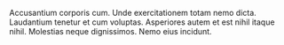 Accusantium corporis cum. Unde exercitationem totam nemo dicta. Laudantium tenetur et cum voluptas. Asperiores autem et est nihil itaque nihil. Molestias neque dignissimos. Nemo eius incidunt.